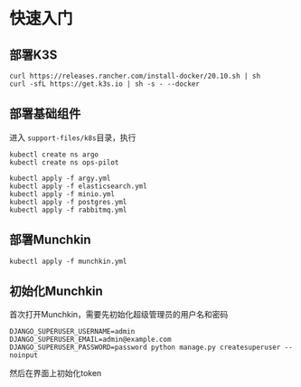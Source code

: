 # 快速入门

## 部署K3S

```
curl https://releases.rancher.com/install-docker/20.10.sh | sh
curl -sfL https://get.k3s.io | sh -s - --docker
```

## 部署基础组件

进入 `support-files/k8s`目录，执行

```
kubectl create ns argo
kubectl create ns ops-pilot

kubectl apply -f argy.yml
kubectl apply -f elasticsearch.yml
kubectl apply -f minio.yml
kubectl apply -f postgres.yml
kubectl apply -f rabbitmq.yml
```

## 部署Munchkin

```
kubectl apply -f munchkin.yml
```

## 初始化Munchkin

首次打开Munchkin，需要先初始化超级管理员的用户名和密码

```
DJANGO_SUPERUSER_USERNAME=admin DJANGO_SUPERUSER_EMAIL=admin@example.com DJANGO_SUPERUSER_PASSWORD=password python manage.py createsuperuser --noinput
```

然后在界面上初始化token
